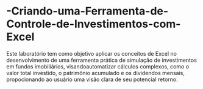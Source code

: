 # -Criando-uma-Ferramenta-de-Controle-de-Investimentos-com-Excel
Este laboratório tem como objetivo aplicar os conceitos de Excel no desenvolvimento de uma ferramenta prática de simulação de investimentos em fundos imobiliários, visandoautomatizar cálculos complexos, como o valor total investido, o patrimônio acumulado e os dividendos mensais, propocionando ao usuário uma visão clara de seu potencial retorno.
